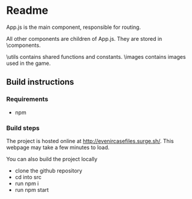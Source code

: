 # Readme

App.js is the main component, responsible for routing. 

All other components are children of App.js. They are stored in \components. 

\utils contains shared functions and constants. \images contains images used in the game. 

## Build instructions

### Requirements
* npm

### Build steps

The project is hosted online at http://evenircasefiles.surge.sh/. This webpage may take a few minutes to load. 

You can also build the project locally

* clone the github repository
* cd into src
* run npm i
* run npm start
